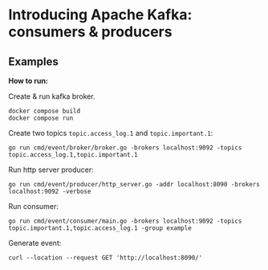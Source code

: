 # Introducing Apache Kafka: consumers & producers

## Examples

**How to run:**

Create & run kafka broker.
```shell
docker compose build
docker compose run
```

Create two topics `topic.access_log.1` and `topic.important.1`:

```shell
go run cmd/event/broker/broker.go -brokers localhost:9092 -topics topic.access_log.1,topic.important.1
```

Run http server producer:
```shell
go run cmd/event/producer/http_server.go -addr localhost:8090 -brokers localhost:9092 -verbose
```

Run consumer:
```shell
go run cmd/event/consumer/main.go -brokers localhost:9092 -topics topic.important.1,topic.access_log.1 -group example
```

Generate event:
```shell
curl --location --request GET 'http://localhost:8090/'
```
